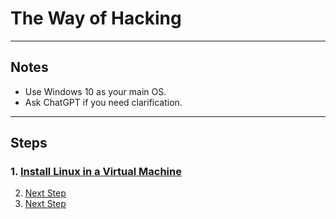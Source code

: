# The Way of Hacking

---

## Notes
- Use Windows 10 as your main OS.
- Ask ChatGPT if you need clarification.

---

## Steps
### 1. [Install Linux in a Virtual Machine](https://github.com/batubyte/The-Way-of-Hacking/blob/main/1.%20Install%20Linux.md)
2. [Next Step](#)
3. [Next Step](#)
